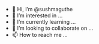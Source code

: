 - 👋 Hi, I’m @sushmaguthe
- 👀 I’m interested in ...
- 🌱 I’m currently learning ...
- 💞️ I’m looking to collaborate on ...
- 📫 How to reach me ...

<!---
sushmaguthe/sushmaguthe is a ✨ special ✨ repository because its `README.md` (this file) appears on your GitHub profile.
You can click the Preview link to take a look at your changes.
--->

